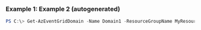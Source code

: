 ### Example 1: Example 2 (autogenerated)
```powershell
PS C:\> Get-AzEventGridDomain -Name Domain1 -ResourceGroupName MyResourceGroupName
```

